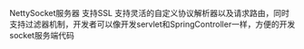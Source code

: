 NettySocket服务器
支持SSL
支持灵活的自定义协议解析器以及请求路由，同时支持过滤器机制，开发者可以像开发servlet和SpringController一样，方便的开发socket服务端代码
